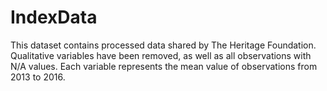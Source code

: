 # IndexData
This dataset contains processed data shared by The Heritage Foundation. Qualitative variables have been removed, as well as all observations with N/A values. Each variable represents the mean value of observations from 2013 to 2016.
